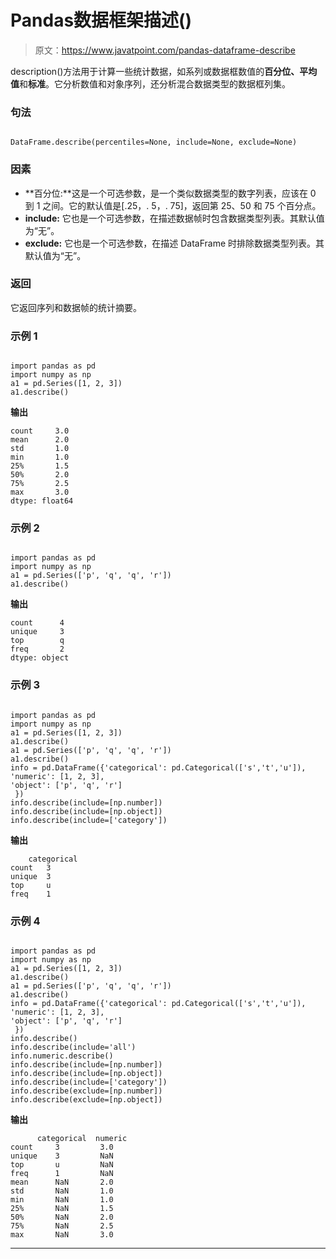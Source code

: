 # Pandas数据框架描述()

> 原文：<https://www.javatpoint.com/pandas-dataframe-describe>

description()方法用于计算一些统计数据，如系列或数据框数值的**百分位、平均值**和**标准**。它分析数值和对象序列，还分析混合数据类型的数据框列集。

### 句法

```

DataFrame.describe(percentiles=None, include=None, exclude=None)

```

### 因素

*   **百分位:**这是一个可选参数，是一个类似数据类型的数字列表，应该在 0 到 1 之间。它的默认值是[.25，. 5，. 75]，返回第 25、50 和 75 个百分点。
*   **include:** 它也是一个可选参数，在描述数据帧时包含数据类型列表。其默认值为“无”。
*   **exclude:** 它也是一个可选参数，在描述 DataFrame 时排除数据类型列表。其默认值为“无”。

### 返回

它返回序列和数据帧的统计摘要。

### 示例 1

```

import pandas as pd
import numpy as np
a1 = pd.Series([1, 2, 3])
a1.describe()

```

**输出**

```
count     3.0
mean      2.0
std       1.0
min       1.0
25%       1.5
50%       2.0
75%       2.5
max       3.0
dtype: float64

```

### 示例 2

```

import pandas as pd
import numpy as np
a1 = pd.Series(['p', 'q', 'q', 'r'])
a1.describe()

```

**输出**

```
count      4
unique     3
top        q
freq       2
dtype: object

```

### 示例 3

```

import pandas as pd
import numpy as np
a1 = pd.Series([1, 2, 3])
a1.describe()
a1 = pd.Series(['p', 'q', 'q', 'r'])
a1.describe()
info = pd.DataFrame({'categorical': pd.Categorical(['s','t','u']),
'numeric': [1, 2, 3],
'object': ['p', 'q', 'r']
 })
info.describe(include=[np.number])
info.describe(include=[np.object])
info.describe(include=['category'])

```

**输出**

```
	categorical
count	3
unique	3
top     u
freq	1

```

### 示例 4

```

import pandas as pd
import numpy as np
a1 = pd.Series([1, 2, 3])
a1.describe()
a1 = pd.Series(['p', 'q', 'q', 'r'])
a1.describe()
info = pd.DataFrame({'categorical': pd.Categorical(['s','t','u']),
'numeric': [1, 2, 3],
'object': ['p', 'q', 'r']
 })
info.describe()
info.describe(include='all')
info.numeric.describe()
info.describe(include=[np.number])
info.describe(include=[np.object])
info.describe(include=['category'])
info.describe(exclude=[np.number])
info.describe(exclude=[np.object])

```

**输出**

```
      categorical  numeric
count     3         3.0
unique    3         NaN
top       u         NaN
freq      1         NaN
mean      NaN       2.0
std       NaN       1.0
min       NaN       1.0
25%       NaN       1.5
50%       NaN       2.0
75%       NaN       2.5
max       NaN       3.0

```

* * *